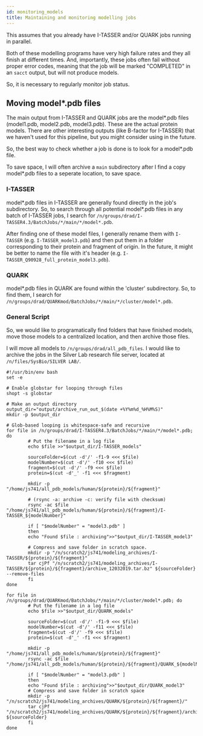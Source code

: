 ```yaml
---
id: monitoring_models
title: Maintaining and monitoring modelling jobs
---
```


This assumes that you already have I-TASSER and/or QUARK jobs running in parallel.

Both of these modelling programs have very high failure rates and they all finish at different times. And, importantly, these jobs often fail without proper error codes, meaning that the job will be marked "COMPLETED" in an `sacct` output, but will not produce models.

So, it is necessary to regularly monitor job status.

## Moving model*.pdb files

The main output from I-TASSER and QUARK jobs are the model*.pdb files (model1.pdb, model2.pdb, model3.pdb). These are the actual protein models. There are other interesting outputs (like B-factor for I-TASSER) that we haven't used for this pipeline, but you might consider using in the future.

So, the best way to check whether a job is done is to look for a model*.pdb file.

To save space, I will often archive a `main` subdirectory after I find a copy model*.pdb files to a seperate location, to save space.

### I-TASSER

model*.pdb files in I-TASSER are generally found directly in the job's subdirectory. So, to search through all potential model*.pdb files in any batch of I-TASSER jobs, I search for `/n/groups/drad/I-TASSER4.3/BatchJobs/*/main/*/model*.pdb`.

After finding one of these model files, I generally rename them with `I-TASSER` (e.g. `I-TASSER_model3.pdb`) and then put them in a folder corresponding to their protein and fragment of origin. In the future, it might be better to name the file with it's header (e.g. `I-TASSER_Q90928_full_protein_model3.pdb`).

### QUARK

model*.pdb files in QUARK are found within the 'cluster' subdirectory. So, to find them, I search for `/n/groups/drad/QUARKmod/BatchJobs/*/main/*/cluster/model*.pdb`.

### General Script

So, we would like to programatically find folders that have finished models, move those models to a centralized location, and then archive those files.

I will move all models to `/n/groups/drad/all_pdb_files`. I would like to archive the jobs in the Silver Lab research file server, located at `/n/files/SysBio/SILVER LAB/`.

```{bash}
#!/usr/bin/env bash
set -e

# Enable globstar for looping through files
shopt -s globstar

# Make an output directory
output_dir="output/archive_run_out_$(date +%Y%m%d_%H%M%S)"
mkdir -p $output_dir

# Glob-based looping is whitespace-safe and recursive
for file in /n/groups/drad/I-TASSER4.3/BatchJobs/*/main/*/model*.pdb; do
        # Put the filename in a log file
        echo $file >>"$output_dir/I-TASSER_models"

        sourceFolder=$(cut -d'/' -f1-9 <<< $file)
        modelNumber=$(cut -d'/' -f10 <<< $file)
        fragment=$(cut -d'/' -f9 <<< $file)
        protein=$(cut -d'_' -f1 <<< $fragment)

        mkdir -p "/home/js741/all_pdb_models/human/${protein}/${fragment}"

        # (rsync -a: archive -c: verify file with checksum)
        rsync -ac $file "/home/js741/all_pdb_models/human/${protein}/${fragment}/I-TASSER_${modelNumber}"

        if [ "$modelNumber" = "model3.pdb" ]
        then
        echo "Found $file : archiving">>"$output_dir/I-TASSER_model3"

        # Compress and save folder in scratch space.
        mkdir -p "/n/scratch2/js741/modeling_archives/I-TASSER/${protein}/${fragment}"
        tar cjPf "/n/scratch2/js741/modeling_archives/I-TASSER/${protein}/${fragment}/archive_12032019.tar.bz" ${sourceFolder} --remove-files
        fi
done

for file in /n/groups/drad/QUARKmod/BatchJobs/*/main/*/cluster/model*.pdb; do
        # Put the filename in a log file
        echo $file >>"$output_dir/QUARK_models"

        sourceFolder=$(cut -d'/' -f1-9 <<< $file)
        modelNumber=$(cut -d'/' -f11 <<< $file)
        fragment=$(cut -d'/' -f9 <<< $file)
        protein=$(cut -d'_' -f1 <<< $fragment)

        mkdir -p "/home/js741/all_pdb_models/human/${protein}/${fragment}"
        rsync -ac $file "/home/js741/all_pdb_models/human/${protein}/${fragment}/QUARK_${modelNumber}"

        if [ "$modelNumber" = "model3.pdb" ]
        then
        echo "Found $file : archiving">>"$output_dir/QUARK_model3"
        # Compress and save folder in scratch space
        mkdir -p "/n/scratch2/js741/modeling_archives/QUARK/${protein}/${fragment}/"
        tar cjPf "/n/scratch2/js741/modeling_archives/QUARK/${protein}/${fragment}/archive_12032019.tar.bz" ${sourceFolder}
        fi
done
```
